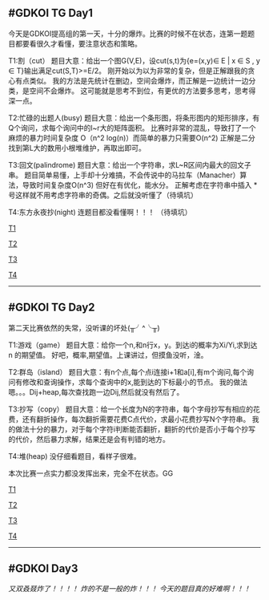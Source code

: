 #GDKOI TG Day1
---
今天是GDKOI提高组的第一天，十分的爆炸。比赛的时候不在状态，连第一题题目都要看很久才看懂，要注意状态和策略。

T1:割（cut）
题目大意：给出一个图G(V,E)，设cut(s,t)为{e=(x,y)∈ E | x ∈ S , y ∈ T}输出满足cut(S,T)>=E/2。
刚开始以为以为非常的复杂，但是正解跟我的贪心有点类似。
我的方法是先统计在删边，空间会爆炸，而正解是一边统计一边分类，是空间不会爆炸。
这可能就是思考不到位，有更优的方法要多思考，思考得深一点。

T2:忙碌的出题人(busy)
题目大意：给出一个条形图，将条形图内的矩形排序，有Q个询问，求每个询问中的l~r大的矩阵面积。
比赛时非常的混乱，导致打了一个麻烦的暴力时间复杂度 O（n^2 log(n)）而简单的暴力只需要O(n^2)
正解是二分找到第L大的数用小根堆维护，再取出即可。

T3:回文(palindrome)
题目大意：给出一个字符串，求L~R区间内最大的回文子串。
题目简单易懂，上手却十分难搞，不会传说中的马拉车（Manacher）算法，导致时间复杂度O(n^3) 但好在有优化，能水分。
正解考虑在字符串中插入 * 号这样就不用考虑字符串的奇偶。之后就没听懂了（待填坑）

T4:东方永夜抄(night)
连题目都没看懂啊！！！ （待填坑）

[T1](https://gmoj.net/junior/#main/show/2481)

[T2](https://gmoj.net/junior/#main/show/2482)

[T3](https://gmoj.net/junior/#main/show/2483)

[T4](https://gmoj.net/junior/#main/show/2484)


---

#GDKOI TG Day2
---
第二天比赛依然的失常，没听课的坏处(╥╯^╰╥)

T1:游戏（game）
题目大意：给你一个n,和n行x，y。到达i的概率为Xi/Yi,求到达 n 的期望值。
好吧，概率,期望值。上课讲过，但摸鱼没听，淦。

T2:群岛（island）
题目大意：有n个点,每个点i连接i+1和a[i],有m个询问,每个询问有修改和查询操作，求每个查询中的x,能到达的下标最小的节点。
我的做法嗯。。。Dij+heap,每次查找跑一边Dij,然后就没有然后了。

T3:抄写（copy）
题目大意：给一个长度为N的字符串，每个字母抄写有相应的花费，还有翻折操作，每次翻折需要花费C点代价，求最小花费抄写N个字符串。
我的做法十分的暴力，对于每个字符i判断能否翻折，翻折的代价是否小于每个抄写的代价，然后暴力求解，结果还是会有判错的地方。

T4:堆(heap)
没仔细看题目，看样子很难。


本次比赛一点实力都没发挥出来，完全不在状态。GG

[T1](https://gmoj.net/senior/#main/show/6965)

[T2](https://gmoj.net/senior/#main/show/6966)

[T3](https://gmoj.net/senior/#main/show/6967)

[T4](https://gmoj.net/senior/#main/show/6968)


---

#GDKOI Day3
---
*又双叒叕炸了！！！！*
*炸的不是一般的炸！！！*
*今天的题目真的好难啊！！！*
